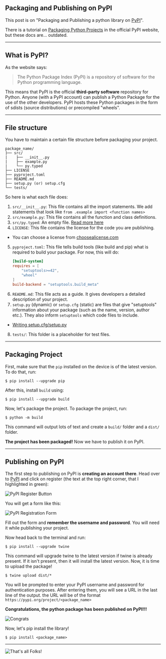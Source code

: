 ## Packaging and Publishing on PyPI

This post is on "Packaging and Publishing a python library on [PyPI](https://pypi.org/)".

There is a tutorial on [Packaging Python Projects](https://packaging.python.org/en/latest/tutorials/packaging-projects/) in the official PyPI website, but these docs are... outdated.

---

## What is PyPI?

As the website says:
> The Python Package Index (PyPI) is a repository of software for the Python programming language.

This means that PyPI is the official **third-party software** repository for Python. Anyone (with a PyPI account) can publish a Python Package for the use of the other developers. PyPI hosts these Python packages in the form of sdists (source distributions) or precompiled "wheels".

---

## File structure

You have to maintain a certain file structure before packaging your project.

```
package_name/
├── src/
|    ├── __init__.py
|    ├── example.py
|    └── py.typed
├── LICENSE
├── pyproject.toml
├── README.md
├── setup.py (or) setup.cfg
└── tests/
```

So here is what each file does:

1. `src/__init__.py`: This file contains all the import statements. We add statements that look like `from .example import <function names>`
2. `src/example.py`: This file contains all the function and class definitions.
3. `src/py.typed`: An empty file. [Read more here](https://peps.python.org/pep-0561/#packaging-type-information)
4. `LICENSE`: This file contains the license for the code you are publishing. 
  - You can choose a license from [choosealicense.com](https://choosealicense.com/)
5. `pyproject.toml`: This file tells build tools (like build and pip) what is required to build your package. For now, this will do:
    ```toml
    [build-system]
    requires = [
        "setuptools>=42",
        "wheel"
    ]
    build-backend = "setuptools.build_meta"
    ```
6. `README.md`: This file acts as a guide. It gives developers a detailed description of your project.
7. `setup.py` (dynamic) or `setup.cfg` (static) are files that give "setuptools" information about your package (such as the name, version, author etc.). They also inform `setuptools` which code files to include.
  - [Writing setup.cfg/setup.py](https://setuptools.pypa.io/en/latest/userguide/declarative_config.html)
8. `tests/`: This folder is a placeholder for test files.

---

## Packaging Project

First, make sure that the `pip` installed on the device is of the latest version. To do that, run:

    $ pip install --upgrade pip

After this, install `build` using:

    $ pip install --upgrade build

Now, let's package the project. To package the project, run:

    $ python -m build

This command will output lots of text and create a `build/` folder and a `dist/` folder. 

**The project has been packaged!** Now we have to publish it on PyPI.

---


## Publishing on PyPI

The first step to publishing on PyPI is **creating an account there**. Head over to [PyPI](https://pypi.org/) and click on register (the text at the top right corner,  that I highlighted in green):

![PyPI Register Button](https://cdn.hashnode.com/res/hashnode/image/upload/v1651330929359/tBrqTIj_5.png)

You will get a form like this:

![PyPI Registration Form](https://cdn.hashnode.com/res/hashnode/image/upload/v1651330931029/wIOxkM1qJ.png)
 
Fill out the form and **remember the username and password**. You will need it while publishing your project.

Now head back to the terminal and run:

    $ pip install --upgrade twine

This command will upgrade twine to the latest version if twine is already present. If it isn't present, then it will install the latest version. Now, it is time to upload the package!

    $ twine upload dist/*

You will be prompted to enter your PyPI username and password for authentication purposes. After entering them, you will see a URL in the last line of the output. the URL will be of the format `https://pypi.org/project/<package_name>`

**Congratulations, the python package has been published on PyPI!!!**

![Congrats](https://cdn.hashnode.com/res/hashnode/image/upload/v1651330932373/GQKUJ6E26.gif)

Now, let's pip install the library!

    $ pip install <package_name>

---

![That's all Folks!](https://cdn.hashnode.com/res/hashnode/image/upload/v1651330934115/IAJI5CGra.gif)